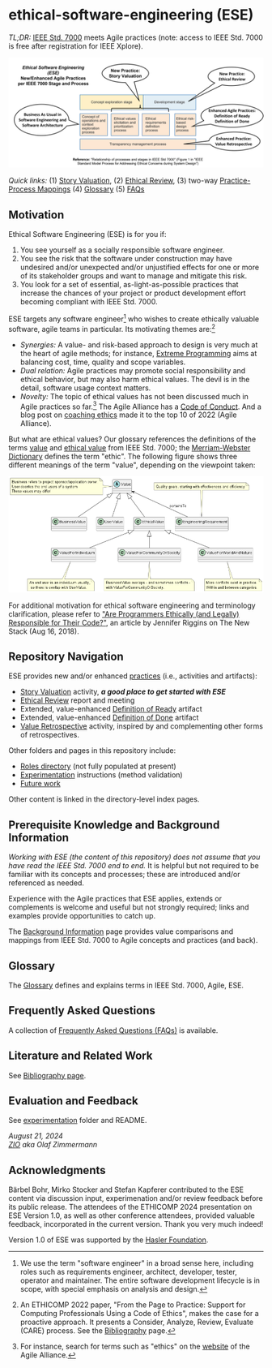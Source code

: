 # ethical-software-engineering (ESE)
*TL;DR:* [IEEE Std. 7000](https://ieeexplore.ieee.org/document/9536679) meets Agile practices
(note: access to IEEE Std. 7000 is free after registration for IEEE Xplore).

![Agile and ESE Practices per IEEE 7000 stage and phase](/images/ESE-OverlayIEEE7000.png)

*Quick links:* (1) [Story Valuation](./practices/ESE-StoryValuation.md), (2) [Ethical Review](./practices/ESE-EthicalReview.md), (3) two-way [Practice-Process Mappings](./ESE-BackgroundInformation.md#from-agile-practices-to-ieee-std-7000-concepts) (4) [Glossary](ESE-Glossary.md) (5) [FAQs](ESE-FAQ.md)

## Motivation

<!-- TODO (v2) cite form CoC preamble (see ETHICOMP presentation notes) -->

Ethical Software Engineering (ESE) is for you if: 

1. You see yourself as a socially responsible software engineer. <!--, not just a "code monkey".[^1] -->
2. You see the risk that the software under construction may have undesired and/or unexpected and/or unjustified effects for one or more of its stakeholder groups and want to manage and mitigate this risk.  
3. You look for a set of essential, as-light-as-possible practices that increase the chances of your project or product development effort becoming compliant with IEEE Std. 7000. 

<!-- [^1]: "Code monkey" is a term used by Martin Fowler in presentations on the topic. We use it here under the assumption that monkeys will not feel discriminated by this term. -->

ESE targets any software engineer[^2] who wishes to create ethically valuable software, agile teams in particular. Its motivating themes are:[^1]

* *Synergies:* A value- and risk-based approach to design is very much at the heart of agile methods; for instance, [Extreme Programming](https://www.agilealliance.org/glossary/xp) aims at balancing cost, time, quality and scope variables. <!-- Sources: "Extreme Programming Explained" by Kent Beck and the "iron cross" discussion in "Clean Agile" by Robert C. Martin -->  
* *Dual relation:* Agile practices may promote social responsibility and ethical behavior, but may also harm ethical values. The devil is in the detail, software usage context matters. 
* *Novelty:* The topic of ethical values has not been discussed much in Agile practices so far.[^3] The Agile Alliance has a [Code of Conduct](https://www.agilealliance.org/code-of-conduct/). And a blog post on [coaching ethics](https://www.agilealliance.org/identifying-a-code-of-ethical-conduct-for-agile-coaching/) made it to the top 10 of 2022 (Agile Alliance).

[^1]: An ETHICOMP 2022 paper, "From the Page to Practice: Support for Computing Professionals Using a Code of Ethics", makes the case for a proactive approach. It presents a Consider, Analyze, Review, Evaluate (CARE) process. See the [Bibliography](ESE-Literature.md) page.

[^2]: We use the term "software engineer" in a broad sense here, including roles such as requirements engineer, architect, developer, tester, operator and maintainer. The entire software development lifecycle is in scope, with special emphasis on analysis and design.
 
[^3]: For instance, search for terms such as "ethics" on the [website](https://www.agilealliance.org/) of the Agile Alliance.

But what are ethical values? Our glossary references the definitions of the terms [value](/ESE-Glossary.md#value) and [ethical value](/ESE-Glossary.md#ethical-value) from IEEE Std. 7000; the [Merriam-Webster Dictionary](https://www.merriam-webster.com/dictionary/ethic) defines the term "ethic".
The following figure shows three different meanings of the term "value", depending on the viewpoint taken:

![](/images/ESE-ValueHierarchy.png)

For additional motivation for ethical software engineering and terminology clarification, please refer to ["Are Programmers Ethically (and Legally) Responsible for Their Code?"](https://thenewstack.io/are-programmers-ethically-and-legally-responsible-for-their-code/), an article by Jennifer Riggins on The New Stack (Aug 16, 2018).

<!--
TODO (v2) add section 

## Goals and Approach

Goals and non-goals: 

* + raise awareness, - allow for ethics washing 
* + stimulate discussions, - over-simplify or reduce time to think and decide 
* + education aid, - command/control tool 
* + decision support, - decision making

Approach: "attention and reflection" are required to become a responsibleSWE; ESE provides motivation, examples, pointers, TODOs for team/roles; but no simple workflow (or even answers) or set of checkbox questions (topic is too complex and too "wicked" for that) or predefine value catalogs with right-wrong intructions, in the spirit of "positive responsibility" (John Ladd, 1993). 
-->


## Repository Navigation 

ESE provides new and/or enhanced [practices](./practices/) (i.e., activities and artifacts):

* [Story Valuation](./practices/ESE-StoryValuation.md) activity, ***a good place to get started with ESE***
* [Ethical Review](./practices/ESE-EthicalReview.md) report and meeting
* Extended, value-enhanced [Definition of Ready](./practices/ESE-DefinitionOfReady.md) artifact
* Extended, value-enhanced [Definition of Done](./practices/ESE-DefinitionOfDone.md) artifact
* [Value Retrospective](./practices/ESE-ValueRetrospective.md) activity, inspired by and complementing other forms of retrospectives.

Other folders and pages in this repository include:

* [Roles directory](/roles) (not fully populated at present)
* [Experimentation](/experimentation) instructions (method validation)
* [Future work](/ESE-FutureWork.md)

Other content is linked in the directory-level index pages.


## Prerequisite Knowledge and Background Information

*Working with ESE (the content of this repository) does not assume that you have read the IEEE Std. 7000 end to end.* It is helpful but not required to be familiar with its concepts and processes; these are introduced and/or referenced as needed. 

Experience with the Agile practices that ESE applies, extends or complements is welcome and useful but not strongly required; links and examples provide opportunities to catch up.

The [Background Information](ESE-BackgroundInformation.md) page provides value comparisons and mappings from IEEE Std. 7000 to Agile concepts and practices (and back).


## Glossary

The [Glossary](ESE-Glossary.md) defines and explains terms in IEEE Std. 7000, Agile, ESE.


## Frequently Asked Questions

A collection of [Frequently Asked Questions (FAQs)](ESE-FAQ.md) is available.


## Literature and Related Work

See [Bibliography page](ESE-Literature.md).


## Evaluation and Feedback 

See [experimentation](/experimentation/) folder and README.

*August 21, 2024*  
*[ZIO](https://medium.com/olzzio) aka Olaf Zimmermann*


## Acknowledgments

Bärbel Bohr, Mirko Stocker and Stefan Kapferer contributed to the ESE content via discussion input, experimenation and/or review feedback before its public release. The attendees of the ETHICOMP 2024 presentation on ESE Version 1.0, as well as other conference attendees, provided 
valuable feedback, incorporated in the current version. Thank you very much indeed!

Version 1.0 of ESE was supported by the [Hasler Foundation](https://haslerstiftung.ch/en/welcome-to-the-hasler-foundation/).
